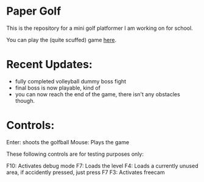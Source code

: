 # Paper Golf

This is the repository for a mini golf platformer I am working on for school.

You can play the (quite scuffed) game [here](https://rlft09.github.io/PaperGolf/).

 # Recent Updates:

 * fully completed volleyball dummy boss fight
 * final boss is now playable, kind of
 * you can now reach the end of the game, there isn't any obstacles though.

# Controls:
Enter: shoots the golfball
Mouse: Plays the game

These following controls are for testing purposes only:

F10: Activates debug mode
F7: Loads the level
F4: Loads a currently unused area, if accidently pressed, just press F7
F3: Activates freecam
